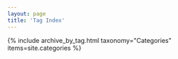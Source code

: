 ```yaml
---
layout: page
title: 'Tag Index'
---
```


{% include archive_by_tag.html taxonomy="Categories" items=site.categories %}